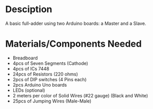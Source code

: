 # Desciption
A basic full-adder using two Arduino boards: a Master and a Slave.

# Materials/Components Needed
- Breadboard
- 4pcs of Seven Segments (Cathode)
- 4pcs of ICs 7448
- 24pcs of Resistors (220 ohms)
- 2pcs of DIP switches (4 Pins each)
- 2pcs Arduino Uno boards
- LEDs (optional)
- 2 meters per color of Solid Wires (#22 gauge) (Black and White)
- 25pcs of Jumping Wires (Male-Male)
